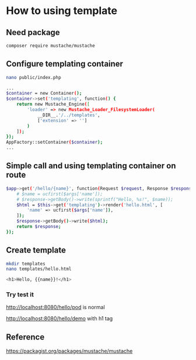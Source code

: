 # How to using template

## Need package

```bash
composer require mustache/mustache
```

## Configure templating container

```bash
nano public/index.php
```

```bash
...
$container = new Container();
$container->set('templating', function() {
    return new Mustache_Engine([
        'loader' => new Mustache_Loader_FilesystemLoader(
            __DIR__.'/../templates',
            ['extension' => '']
        )
    ]);
});
AppFactory::setContainer($container);
...
```

## Simple call and using templating container on route

```bash
$app->get('/hello/{name}', function(Request $request, Response $response, array $args) {
    # $name = ucfirst($args['name']);
    # $response->getBody()->write(sprintf("Hello, %s!", $name));
    $html = $this->get('templating')->render('hello.html', [
        'name' => ucfirst($args['name']),
    ]);
    $response->getBody()->write($html);
    return $response;
});
```

## Create template

```bash
mkdir templates
nano templates/hello.html
```

```bash
<h1>Hello, {{name}}!</h1>
```

### Try test it

<http://localhost:8080/hello/pod> is normal

<http://localhost:8080/hello/demo> with h1 tag

## Reference

<https://packagist.org/packages/mustache/mustache>